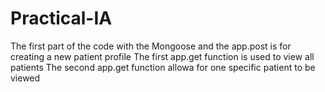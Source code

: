 # Practical-IA
The first part of the code with the Mongoose and the app.post is for creating a new patient profile
The first app.get function is used to view all patients
The second app.get function allowa for one specific patient to be viewed
